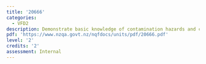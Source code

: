 ```yaml
---
title: '20666'
categories:
  - VFD2
description: Demonstrate basic knowledge of contamination hazards and control methods used in a food business
pdf: 'https://www.nzqa.govt.nz/nqfdocs/units/pdf/20666.pdf'
level: '2'
credits: '2'
assessment: Internal
---
```


